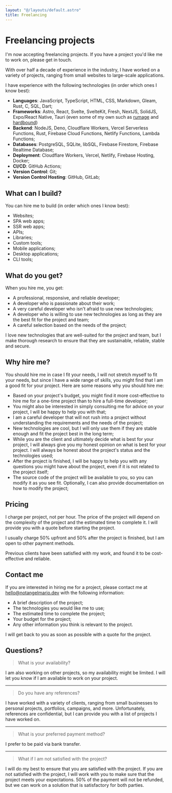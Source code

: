 ```yaml
---
layout: "@/layouts/default.astro"
title: Freelancing
---
```


# Freelancing projects

<div role="alert" class="alert alert-success not-prose">
	<span>
		I'm now accepting freelancing projects. If you have a project
		you'd like me to work on, please get in touch.
	</span>
</div>

With over half a decade of experience in the industry, I have worked on a variety of projects, ranging from small websites to large-scale applications.

I have experience with the following technologies (in order which ones I know best):
* **Languages**: JavaScript, TypeScript, HTML, CSS, Markdown, Gleam, Rust, C, SQL, Dart;
* **Frameworks**: Astro, React, Svelte, SvelteKit, Fresh, NextJS, SolidJS, Expo/React Native, Tauri (even some of my own such as [rumage](https://github.com/notangelmario/rumage) and [hardbound](https://github.com/notangelmario/hardbound))
* **Backend**: NodeJS, Deno, Cloudflare Workers, Vercel Serverless Functions, Rust, Firebase Cloud Functions, Netlify Functions, Lambda Functions;
* **Databases**: PostgreSQL, SQLite, libSQL, Firebase Firestore, Firebase Realtime Database;
* **Deployment**: Cloudflare Workers, Vercel, Netlify, Firebase Hosting, Docker;
* **CI/CD**: GitHub Actions;
* **Version Control**: Git;
* **Version Control Hosting**: GitHub, GitLab;

## What can I build?

You can hire me to build (in order which ones I know best):
* Websites;
* SPA web apps;
* SSR web apps;
* APIs;
* Libraries;
* Custom tools;
* Mobile applications;
* Desktop applications;
* CLI tools;

## What do you get?

When you hire me, you get:
* A professional, responsive, and reliable developer;
* A developer who is passionate about their work;
* A very careful developer who isn't afraid to use new technologies;
* A developer who is willing to use new technologies as long as they are the best fit for the project and team;
* A careful selection based on the needs of the project;

I love new technologies that are well-suited for the project and team, but I make thorough research to ensure that they are sustainable, reliable, stable and secure.

## Why hire me?

You should hire me in case I fit your needs, I will not stretch myself to fit your needs, but since I have a wide range of skills, you might find that I am a good fit for your project. Here are some reasons why you should hire me:

* Based on your project's budget, you might find it more cost-effective to hire me for a one-time project than to hire a full-time developer;
* You might also be interested in simply consulting me for advice on your project, I will be happy to help you with that;
* I am a careful developer that will not rush into a project without understanding the requirements and the needs of the project;
* New technologies are cool, but I will only use them if they are stable enough and fit the project best in the long term;
* While you are the client and ultimately decide what is best for your project, I will always give you my honest opinion on what is best for your project. I will always be honest about the project's status and the technologies used;
* After the project is finished, I will be happy to help you with any questions you might have about the project, even if it is not related to the project itself;
* The source code of the project will be available to you, so you can modify it as you see fit. Optionally, I can also provide documentation on how to modify the project;

## Pricing

I charge per project, not per hour. The price of the project will depend on the complexity of the project and the estimated time to complete it. I will provide you with a quote before starting the project.

I usually charge 50% upfront and 50% after the project is finished, but I am open to other payment methods.

Previous clients have been satisfied with my work, and found it to be cost-effective and reliable.

<div class="card card-body bg-base-200 prose-ul:my-0">

<h2 class="card-title not-prose">Contact me</h2>

If you are interested in hiring me for a project, please contact me at [hello@notangelmario.dev](mailto:hello@notangelmario.dev) with the following information:

- A brief description of the project;
- The technologies you would like me to use;
- The estimated time to complete the project;
- Your budget for the project;
- Any other information you think is relevant to the project.

I will get back to you as soon as possible with a quote for the project.

</div>

## Questions?

> What is your availability?

I am also working on other projects, so my availability might be limited. I will let you know if I am available to work on your project.

***

> Do you have any references?

I have worked with a variety of clients, ranging from small businesses to personal projects, portfolios, campaigns, and more. Unfortunately, references are confidential, but I can provide you with a list of projects I have worked on.

***

> What is your preferred payment method?

I prefer to be paid via bank transfer.

***

> What if I am not satisfied with the project?

I will do my best to ensure that you are satisfied with the project. If you are not satisfied with the project, I will work with you to make sure that the project meets your expectations. 50% of the payment will not be refunded, but we can work on a solution that is satisfactory for both parties.
